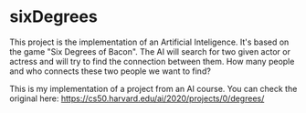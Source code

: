 # sixDegrees
This project is the implementation of an Artificial Inteligence. It's based on the game "Six Degrees of Bacon". The AI will search for two given actor or actress and will try to find the connection between them. How many people and who connects these two people we want to find?

This is my implementation of a project from an AI course. You can check the original here: https://cs50.harvard.edu/ai/2020/projects/0/degrees/
